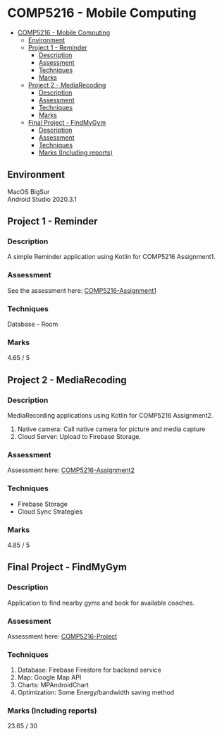 # COMP5216 - Mobile Computing
- [COMP5216 - Mobile Computing](#comp5216---mobile-computing)
  - [Environment](#environment)
  - [Project 1 - Reminder](#project-1---reminder)
    - [Description](#description)
    - [Assessment](#assessment)
    - [Techniques](#techniques)
    - [Marks](#marks)
  - [Project 2 - MediaRecoding](#project-2---mediarecoding)
    - [Description](#description-1)
    - [Assessment](#assessment-1)
    - [Techniques](#techniques-1)
    - [Marks](#marks-1)
  - [Final Project - FindMyGym](#final-project---findmygym)
    - [Description](#description-2)
    - [Assessment](#assessment-2)
    - [Techniques](#techniques-2)
    - [Marks (Including reports)](#marks-including-reports)

## Environment
MacOS BigSur  
Android Studio 2020.3.1

## Project 1 - Reminder 
### Description  
A simple Reminder application using Kotlin for COMP5216 Assignment1.
### Assessment
See the assessment here: [COMP5216-Assignment1](Documents/Assignment%201.pdf)  
### Techniques
Database - Room  
### Marks
4.65 / 5

## Project 2 - MediaRecoding
### Description
MediaRecording applications using Kotlin for COMP5216 Assignment2.  
1. Native camera: Call native camera for picture and media capture
2. Cloud Server: Upload to Firebase Storage.
### Assessment
Assessment here: [COMP5216-Assignment2](Documents/Assignment%202.pdf)
### Techniques
- Firebase Storage
- Cloud Sync Strategies
### Marks
4.85 / 5

## Final Project - FindMyGym
### Description
Application to find nearby gyms and book for available coaches.
### Assessment
Assessment here: [COMP5216-Project](Documents/COMP5216_Project_Assignment_S2_2021.pdf)
### Techniques
1. Database: Firebase Firestore for backend service
2. Map: Google Map API
3. Charts: MPAndroidChart
4. Optimization: Some Energy/bandwidth saving method
### Marks (Including reports)
23.65 / 30  